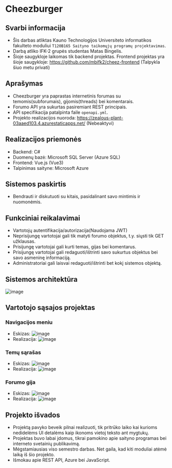 # Cheezburger
## Svarbi informacija
- Šis darbas atliktas Kauno Technologijos Universiteto informatikos fakulteto moduliui `T120B165 Saityno taikomųjų programų projektavimas`.
- Darbą atliko IFK-2 grupės studentas Matas Bingelis.
- Šioje saugykloje laikomas tik backend projektas. Frontend projektas yra šioje saugykloje: https://github.com/mbifk2/cheez-frontend (Talpykla šiuo metu privati)
## Aprašymas
- Cheezburger yra paprastas internetinis forumas su temomis(subforumais), gijomis(threads) bei komentarais.
- Forumo API yra sukurtas pasiremiant REST principais.
- API specifikacija patalpinta faile `openapi.yml`.
- Projekto realizacijos nuoroda: https://zealous-plant-03aaed103.4.azurestaticapps.net/ (Nebeaktyvi)

## Realizacijos priemonės
- Backend: C#
- Duomenų bazė: Microsoft SQL Server (Azure SQL)
- Frontend: Vue.js (Vue3)
- Talpinimas saityne: Microsoft Azure

## Sistemos paskirtis
- Bendrauti ir diskutuoti su kitais, pasidalinant savo mintimis ir nuomonėmis.

## Funkciniai reikalavimai
- Vartotojų autentifikacija/autorizacija(Naudojama JWT)
- Neprisijungę vartotojai gali tik matyti forumo objektus, t.y. siųsti tik GET užklausas.
- Prisijungę vartotojai gali kurti temas, gijas bei komentarus.
- Prisijungę vartotojai gali redaguoti/ištrinti savo sukurtus objektus bei savo asmeninę informaciją.
- Administratoriai gali laisvai redaguoti/ištrinti bet kokį sistemos objektą.

## Sistemos architektūra
![image](https://github.com/user-attachments/assets/b400e5ad-1f04-474d-a2a2-8fd3d945c618)


## Vartotojo sąsajos projektas 
### Navigacijos meniu
- Eskizas:
![image](https://github.com/user-attachments/assets/1568c675-c69d-4e22-bdc1-94c85a2e5a0a)
- Realizacija:
![image](https://github.com/user-attachments/assets/bf678d7f-d510-4759-816e-4c4d48c1f038)
### Temų sąrašas
- Eskizas:
![image](https://github.com/user-attachments/assets/67a6debc-e5d5-40f4-8410-9e04242999c9)
- Realizacija:
![image](https://github.com/user-attachments/assets/c0c1025c-10e4-4e78-867b-7d05c21ab1fe)
### Forumo gija
- Eskizas:
![image](https://github.com/user-attachments/assets/2c9d5f63-4bee-4e70-9dcd-071ef901d646)
- Realizacija:
![image](https://github.com/user-attachments/assets/69ad974a-afbe-45e9-8016-bd0c059f371e)

## Projekto išvados
- Projektą pavyko beveik pilnai realizuoti, tik pritrūko laiko kai kurioms nedidelėms UI detalėms kaip ikonoms vietoj teksto ant mygtukų.
- Projektas buvo labai įdomus, tikrai pamokino apie saityno programas bei interneto svetainių publikavimą.
- Mėgstamiausias viso semestro darbas. Net gaila, kad kiti moduliai atėmė laiką iš šio projekto.
- Išmokau apie REST API, Azure bei JavaScript.


